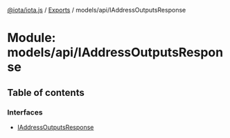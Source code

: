 [@iota/iota.js](../README.md) / [Exports](../modules.md) / models/api/IAddressOutputsResponse

# Module: models/api/IAddressOutputsResponse

## Table of contents

### Interfaces

- [IAddressOutputsResponse](../interfaces/models_api_iaddressoutputsresponse.iaddressoutputsresponse.md)
